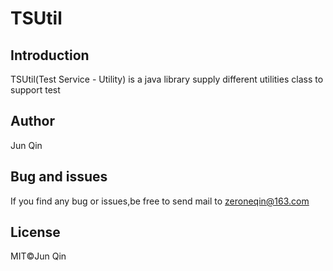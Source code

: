 # TSUtil

## Introduction
TSUtil(Test Service - Utility) is a java library supply different utilities class to support test
## Author
Jun Qin
## Bug and issues
If you find any bug or issues,be free to send mail to zeroneqin@163.com
## License
MIT©️Jun Qin